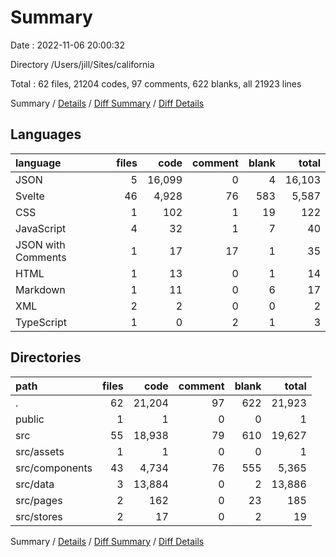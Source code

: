 # Summary

Date : 2022-11-06 20:00:32

Directory /Users/jill/Sites/california

Total : 62 files,  21204 codes, 97 comments, 622 blanks, all 21923 lines

Summary / [Details](details.md) / [Diff Summary](diff.md) / [Diff Details](diff-details.md)

## Languages
| language | files | code | comment | blank | total |
| :--- | ---: | ---: | ---: | ---: | ---: |
| JSON | 5 | 16,099 | 0 | 4 | 16,103 |
| Svelte | 46 | 4,928 | 76 | 583 | 5,587 |
| CSS | 1 | 102 | 1 | 19 | 122 |
| JavaScript | 4 | 32 | 1 | 7 | 40 |
| JSON with Comments | 1 | 17 | 17 | 1 | 35 |
| HTML | 1 | 13 | 0 | 1 | 14 |
| Markdown | 1 | 11 | 0 | 6 | 17 |
| XML | 2 | 2 | 0 | 0 | 2 |
| TypeScript | 1 | 0 | 2 | 1 | 3 |

## Directories
| path | files | code | comment | blank | total |
| :--- | ---: | ---: | ---: | ---: | ---: |
| . | 62 | 21,204 | 97 | 622 | 21,923 |
| public | 1 | 1 | 0 | 0 | 1 |
| src | 55 | 18,938 | 79 | 610 | 19,627 |
| src/assets | 1 | 1 | 0 | 0 | 1 |
| src/components | 43 | 4,734 | 76 | 555 | 5,365 |
| src/data | 3 | 13,884 | 0 | 2 | 13,886 |
| src/pages | 2 | 162 | 0 | 23 | 185 |
| src/stores | 2 | 17 | 0 | 2 | 19 |

Summary / [Details](details.md) / [Diff Summary](diff.md) / [Diff Details](diff-details.md)